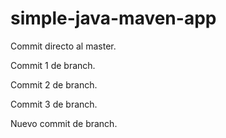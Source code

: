 # simple-java-maven-app

Commit directo al master.

Commit 1 de branch.

Commit 2 de branch.

Commit 3 de branch.

Nuevo commit de branch.